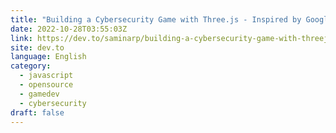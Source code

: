 ```yaml
---
title: "Building a Cybersecurity Game with Three.js - Inspired by Google’s Interland"
date: 2022-10-28T03:55:03Z
link: https://dev.to/saminarp/building-a-cybersecurity-game-with-threejs-inspired-by-googles-interland-36k6?utm_medium=RSS&utm_source=news.12bit.vn
site: dev.to
language: English
category:
  - javascript
  - opensource
  - gamedev
  - cybersecurity
draft: false
---
```

